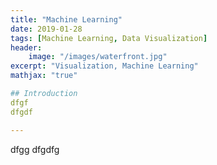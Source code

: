 ```yaml
---
title: "Machine Learning"
date: 2019-01-28
tags: [Machine Learning, Data Visualization]
header: 
    image: "/images/waterfront.jpg"
excerpt: "Visualization, Machine Learning"
mathjax: "true"

## Introduction 
dfgf
dfgdf

---
```


dfgg
dfgdfg
